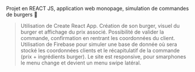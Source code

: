 Projet en REACT JS, application web monopage, simulation de commandes de burgers 🍔
> Utilisation de Create React App.
Création de son burger, visuel du burger et affichage du prix associé.
Possibilité de valider la commande, confirmation en rentrant les coordonnées du client.
> Utilisation de Firebase pour simuler une base de donnée où sera stocké les coordonnées clients et le récapitulatif de la commande (prix + ingrédients burger).
Le site est responsive, pour smarphones le menu change et devient un menu swipe latéral.
